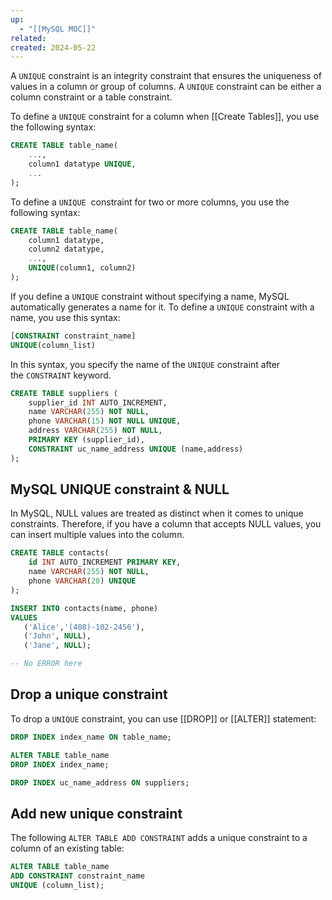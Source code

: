 ```yaml
---
up:
  - "[[MySQL MOC]]"
related: 
created: 2024-05-22
---
```


A `UNIQUE` constraint is an integrity constraint that ensures the uniqueness of values in a column or group of columns. A `UNIQUE` constraint can be either a column constraint or a table constraint.

To define a `UNIQUE` constraint for a column when [[Create Tables]], you use the following syntax:
```sql
CREATE TABLE table_name(
    ...,
    column1 datatype UNIQUE,
    ...
);
```
To define a `UNIQUE`  constraint for two or more columns, you use the following syntax:
```sql
CREATE TABLE table_name(
	column1 datatype,
	column2 datatype,
	...,
	UNIQUE(column1, column2)
);
```
If you define a `UNIQUE` constraint without specifying a name, MySQL automatically generates a name for it. To define a `UNIQUE` constraint with a name, you use this syntax:
```sql
[CONSTRAINT constraint_name]
UNIQUE(column_list)
```
In this syntax, you specify the name of the `UNIQUE` constraint after the `CONSTRAINT` keyword.

```sql
CREATE TABLE suppliers (
    supplier_id INT AUTO_INCREMENT,
    name VARCHAR(255) NOT NULL,
    phone VARCHAR(15) NOT NULL UNIQUE,
    address VARCHAR(255) NOT NULL,
    PRIMARY KEY (supplier_id),
    CONSTRAINT uc_name_address UNIQUE (name,address)
);
```
## MySQL UNIQUE constraint & NULL

In MySQL, NULL values are treated as distinct when it comes to unique constraints. Therefore, if you have a column that accepts NULL values, you can insert multiple values into the column.

```sql
CREATE TABLE contacts(
    id INT AUTO_INCREMENT PRIMARY KEY,
    name VARCHAR(255) NOT NULL,
    phone VARCHAR(20) UNIQUE
);

INSERT INTO contacts(name, phone)
VALUES
   ('Alice','(408)-102-2456'),
   ('John', NULL),
   ('Jane', NULL);

-- No ERROR here
```
## Drop a unique constraint

To drop a `UNIQUE` constraint, you can use [[DROP]] or [[ALTER]] statement:
```sql
DROP INDEX index_name ON table_name;

ALTER TABLE table_name
DROP INDEX index_name;
```

```sql
DROP INDEX uc_name_address ON suppliers;
```

## Add new unique constraint
The following `ALTER TABLE ADD CONSTRAINT` adds a unique constraint to a column of an existing table:
```sql
ALTER TABLE table_name
ADD CONSTRAINT constraint_name 
UNIQUE (column_list);
```